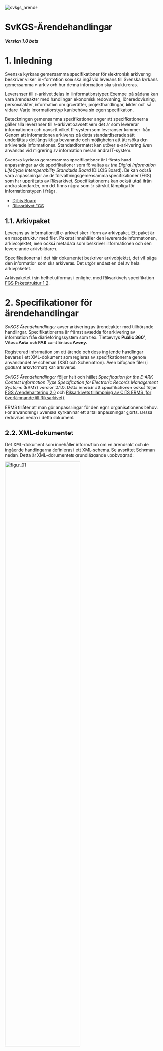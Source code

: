 ![svkgs_arende](https://github.com/svkau/SvKGS-Arendehandlingar/assets/13225565/c16f2550-24cf-4a56-ae7f-5f257bc839dc)

# SvKGS-Ärendehandlingar

***Version 1.0 beta***

# 1. Inledning

Svenska kyrkans gemensamma specifikationer för elektronisk arkivering beskriver vilken in¬formation som ska
ingå vid leverans till Svenska kyrkans gemensamma e-arkiv och hur denna information ska struktureras.

Leveranser till e-arkivet delas in i informationstyper. Exempel på sådana kan vara ärendeakter med handlingar,
ekonomisk redovisning, löneredovisning, personalakter, information om gravrätter, projekthandlingar, bilder
och så vidare. Varje informationstyp kan behöva sin egen specifikation.

Beteckningen gemensamma specifikationer anger att specifikationerna gäller alla leveranser till e-arkivet oavsett
vem det är som levererar informationen och oavsett vilket IT-system som leveranser kommer ifrån.
Genom att informationen arkiveras på detta standardiserade sätt underlättas det långsiktiga bevarande
och möjligheten att återsöka den arkiverade informationen. Standardformatet kan utöver e-arkivering
även användas vid migrering av information mellan andra IT-system.

Svenska kyrkans gemensamma specifikationer är i första hand anpassningar av de specifikationer som
förvaltas av *the Digital Information LifeCycle Interoperability Standards Board* (DILCIS Board).
De kan också vara anpassningar av de förvaltningsgemensamma specifikationer (FGS) som har upprättats av Riksarkivet.
Specifikationerna kan också utgå ifrån andra standarder, om det finns några som är särskilt lämpliga
för informationstypen i fråga.

- [Dilcis Board](https://dilcis.eu)
- [Riksarkivet FGS](https://riksarkivet.se/fgs-earkiv)

## 1.1. Arkivpaket

Leverans av information till e-arkivet sker i form av arkivpaket. Ett paket är en mappstruktur med filer.
Paketet innehåller den levererade informationen, arkivobjektet, men också metadata som beskriver
informationen och den levererande arkivbildaren.

Specifikationerna i det här dokumentet beskriver arkivobjektet, det vill säga den information som
ska arkiveras. Det utgör endast en del av hela arkivpaketet.

Arkivpaketet i sin helhet utformas i enlighet med Riksarkivets specifikation
[FGS Paketstruktur 1.2](https://riksarkivet.se/Media/pdf-filer/doi-t/FGS_Paketstruktur_RAFGS1V1_2.pdf).

# 2. Specifikationer för ärendehandlingar

*SvKGS Ärendehandlingar* avser arkivering av ärendeakter med tillhörande handlingar.
Specifikationerna är främst avsedda för arkivering av information från diarieföringssystem som
t.ex. Tietoevrys **Public 360°**, Vitecs **Acta** och **FAS** samt Eniacs **Aveny**.

Registrerad information om ett ärende och dess ingående handlingar bevaras i ett XML-dokument som
regleras av specifikationerna genom användandet av scheman (XSD och Schematron).
Även bifogade filer (i godkänt arkivformat) kan arkiveras.

*SvKGS Ärendehandlingar* följer helt och hållet *Specification for the E-ARK Content Information Type
Specification for Electronic Records Management Systems* (ERMS) version 2.1.0.
Detta innebär att specifikationen också följer [FGS Ärendehantering 2.0](https://www.riksarkivet.se/faststallda-kommande-fgser)
och [Riksarkivets tillämpning av CITS ERMS (för överlämnande till Riksarkivet)](https://www.riksarkivet.se/Media/pdf-filer/doi-t/Riksarkivets_tillampning_CITS_ERMS_overlamnande_V1.0.pdf). 

ERMS tillåter att man gör anpassningar för den egna organisationens behov.
För användning i Svenska kyrkan har ett antal anpassningar gjorts.
Dessa redovisas nedan i detta dokument.

## 2.2. XML-dokumentet

Det XML-dokument som innehåller information om en ärendeakt och de ingående handlingarna definieras i ett XML-schema.
Se avsnittet Scheman nedan. Detta är XML-dokumentets grundläggande uppbyggnad:

<img src="https://github.com/svkau/SvKGS-Arendehandlingar/assets/13225565/0f2e491d-dc32-4565-9e4d-c27bf7c0bd76" alt="figur_01" width="70%"/>

*Figur 1. Grundläggande struktur i ett XML-dokument.*

Elementet `erms` är dokumentets rot-element. Elementet `control` innehåller underelement med information om
själva XML-dokumentet (se Tabell 1).

Elementet `aggregations` rymmer underelement av typen aggregation, vilket i det här fallet betyder ärendeakt
(se Tabell 2 och Tabell 3). Notera att det i *SvKGS Ärendehandlingar* endast får finnas en aggregation i varje XML-dokument.

Elementet `aggregation` kan innehålla flera element av typen record, alltså ärendehandlingar (se Tabell 4 och Tabell 5).
Varje `record` kan innehålla elementet `appendix` som är en bifogad fil till den registrerade handlingen (se Tabell 6).

Observera att det tillagda elementet `svkAppendix` används i *SvKGS Ärendehandlingar* i stället för ERMS-elementet `appendix`.

I tabellerna nedan finns de element som bör eller måste finnas i ett XML-dokument enligt *SvKGS Ärendehandlingar*.
Tabellerna följer strukturen i XML-dokumentet:

<img src="https://github.com/svkau/SvKGS-Arendehandlingar/assets/13225565/d8e9664f-a7a5-40a5-994d-28731a558577" alt="figur_02" width="70%"/>

*Figur 2. Översikt av tabeller med dataelement.*

## 2.3. Värdelistor

I många fall är det värde som får anges i ett dataelement begränsat till värden som finns i en specificerad värdelista.
De värdelistor som ingår i *SvKGS Ärendehandlingar* finns i ett eget dokument, [ERMS-SVK-ARENDE-vardelistor.md](ERMS-SVK-ARENDE-vardelistor.md).
Värdelistorna kan innehålla värden från ERMS eller vara tillagda värden och är därför också en del av
Svenska kyrkans anpassning av ERMS. Utgångspunkten har varit att så långt som möjligt använda värden från ERMS.

## 2.4. Scheman

XML-scheman och Schematron används i ERMS för att på ett mer tekniskt sätt definiera hur dataelementen
ska utformas. Scheman kan också användas för att validera ett XML-dokument så att man kan avgöra om det
följer specifikationen.

I ERMS ingår schemana [ERMS.xsd](https://citserms.dilcis.eu/schema/ERMS.xsd) och [ERMS.sch](https://citserms.dilcis.eu/schema/erms.sch).

I *SvKGS Ärendehandlingar* används schemana

**ERMS.xsd**<br/>
Schemat används för att validera de delat av XML-dokumentet som följer ERMS-standard.

**ERMS-SVK-element.xsd**<br/>
I detta schema definieras alla element som är Svenska kyrkans tillägg till ERMS. Schemat är alltså inte
specifikt för *SvKGS Ärendehandlingar* utan används i andra anpassningar av ERMS.
Schemat är publikt tillgängligt på [Github](https://github.com/svkau/ERMS-SVK-element).

**ERMS-SVK-ARENDE.xsd**<br/>
Schemat reglerar själva strukturen på den del av XML-dokumentet som utgörs av Svenska kyrkans tillägg
och vilka tillagda element som får användas i enlighet med SvKGS Ärendehandlingar.
Denna del av XML-dokumentet ingår i ERMS-elementet `additionalXMLData`.

**ERMS-SVK-ARENDEN.sch**<br/>
Schemat innehåller dels de regler som ingår i ERMS-standarden (ERMS.sch), dels Svenska kyrkans regler som
de beskrivs i *SvKGS Ärendehandlingar*. De två sistnämnda schemana är specifika för
*SvKGS Ärendehandlingar* och är publikt tillgängliga på [Github](https://github.com/svkau/SvKGS-Arendehandlingar).

En särskild anmärkning om elementet `appendix` i behöver göras. Eftersom det har funnits behov av att
utöka detta element med flera underelement, och då det inte finns något element `additionalXMLData` här,
används inte `appendix` utan i stället ett eget element `svkAppendix` som definieras i ERMS-SVK-element.xsd.

Användandet av elementet appendix förbjuds genom en regel i ERMS-SVK.sch.

För att validera ett XML-dokument och avgöra om det följer specifikationerna i *SvKGS Ärendehandlingar*, måste man
alltså använda både **ERMS.xsd** och **ERMS-SVK-ARENDE.xsd** (som i sin tur importerar och använder **ERMS-SVK-element.xsd**).
Därtill måste dokumentet valideras mot **ERMS-SVK-ARENDE.sch**.

## 2.5. Datatyper

Värden som anges i dataelementen måste vara av de datatyper som definieras i XML-schemana.
Datatyper som kan förekomma är:

- [string](https://www.w3.org/TR/xmlschema-2/#string)
- [token](https://www.w3.org/TR/xmlschema-2/#token)
- [integer](https://www.w3.org/TR/xmlschema-2/#integer)
- [decimal](https://www.w3.org/TR/xmlschema-2/#decimal)
- [dateTime](https://www.w3.org/TR/xmlschema-2/#dateTime)
- [boolean](https://www.w3.org/TR/xmlschema-2/#boolean)

För att ange datum används alltid datatypen dateTime, vilket betyder att både datum och klocklag ned till
sekundnivå ska anges i [UTC-format](https://sv.wikipedia.org/wiki/Koordinerad_universell_tid)
enligt [ISO 8601](https://sv.wikipedia.org/wiki/ISO_8601) (med bindestreck och kolon). Om klockslag saknas används
noll-tecken. Tidszon anges i regel inte och förutsätts då vara Europe/Stockholm.

Exempel på datum och tid: `2018-03-04T15:15:22`. Enbart datum: `2020-09-17T00:00:00`.

Vid angivande av tal (integer och decimal) används inte tusentalsavgränsare.

Vid angivande av decimal används punkt som decimalavgränsare.

## 2.6. Råd om användandet av *SvKGS Ärendehandlingar*

I tabellerna med dataelement nedan har varje element en identifieringskod (t.ex. ERMS-SVK:1).
Även elementets motsvarande kod i ERMS anges, om det inte är ett tillagt element.

Om ett element är obligatoriskt, anges detta särskilt. I annat fall är det frivilligt att använda elementet.

Element kan få förekomma en enda gång eller upprepade gånger i ett XML-dokument.
Om ett element får upprepas, anges detta särskilt. I annat fall får elementet endast förekomma en gång.

I tabellerna anges också motsvarande XML-elements namn och vilken datatyp som ska användas.

Informationen i det levererande IT-systemet måste mappas mot specifikationens dataelement och sedan transformeras
till ett XML-format som kan valideras av de scheman som ingår i specifikationen.
Alla XML-filer måste ha teckenkodning UTF-8.

En XML-fil får enbart innehålla ett enda ärende, men leveransen kan bestå av flera filer.
Filerna samlas i en mapp, och om leveransen innehåller dokumentfiler samlas dessa i en undermapp.
Varje sådant leveranspaket får bara innehålla ärenden från en och samma arkivbildare och ett och samma diarium.

<img src="https://github.com/svkau/SvKGS-Arendehandlingar/assets/13225565/98ae301d-a05f-4f40-aef9-2f77683210d6" alt="figur_03" width="70%"/>

*Figur 3. Mappstruktur för ärendeleverans. Namn på mappar och filer är enbart exempel.*

Innan en leverans till e-arkivet görs, måste den levererande parten och e-arkivets förvaltningsorganisation
tillsammans upprätta en leveransöverenskommelse där villkor och förutsättningar för leveransen specificeras.
Se mer om leveransförfarandet i Arkivhandboken, kapitel 8.

# 3. Dataelement med exempel

## 3.1. Övergripande information om XML-dokumentet

Kontroll är ett obligatoriskt element som beskriver själva XML-filen och vad den innehåller.
Den underlättare förståelsen av informationen, om XML-filen skulle separeras från arkivpaketet.

### Elementlista 1. Kontroll

---

#### ERMS-SVK:1 - *Identifikator*

(ERMS1)

> Identifierar ERMS-dokumentet

> Obligatoriskt. Elementet får upprepas.

> Tre identifikatorer måste användas: arkivbildarens namn och id samt ärendets nummer. Se exempel nedan.

> **XML-element:**	`identification`<br/>
> **Datatyp:**	string

---

#### ERMS-SVK:2 - *Typ av identifikator*

(ERMS2)

> Beskrivning av identifikatorn.

> Obligatoriskt. Värdet väljs från [Värdelista 1](ERMS-SVK-ARENDE-vardelistor.md#erms-svk-arende-v%C3%A4rdelista-1---typ-av-identifikator).

> **XML-element:**	`identification/@identificationType`<br/>
> **Datatyp:**	string

---

#### Exempel 1 – Identifikator

```xml
<control>
    <identification identificationType="arkivbildare">Sunne pastorat</identification>
    <identification identificationType="organisationsnummer">1234567890</identification>
    <identification identificationType="aid">5610</identification>
    <identification identificationType="ärendenummer">P 2019-0254</identification>
</control>
```

---

#### ERMS-SVK:3 - *Informationsklassning*

(ERMS3)

> Informationsklass som baseras på säkerhetsklassificering.

> **XML-element:**	`informationClass`<br/>
> **Datatyp:**	string

---

#### ERMS-SVK:4 - *Klassificeringsstruktur*

(ERMS4-6)

> Den klassificeringsstruktur som har använts vid klassificering av det aktuella ärendet.

> Obligatoriskt. Värdet välj från [Värdelista 2](ERMS-SVK-ARENDE-vardelistor.md#erms-svk-arende-v%C3%A4rdelista-2---klassificeringsstruktur).

> **XML-element:**	`classificationSchema/textualDescriptionOfClassificationSchema/p` <br/>
> **Datatyp:**	string

---

#### Exempel 2 – Klassificeringsstruktur

```xml
<control>
	<classificationSchema>
		<textualDescriptionOfClassificationSchema>
			<p>KlaSL2016_1.0</p>
		</textualDescriptionOfClassificationSchema>
	</classificationSchema>
</control>
```
---

#### ERMS-SVK:5 - *Säkerhetsklassning*

(ERMS8)

> Säkerhetsklass.

> **XML-element:**	`securityClass` <br/>
> **Datatyp:**	string

---

#### ERMS-SVK:6 - *Underhåll*

(ERMS10)

> Samlingselement för underhållsinformation som används för att beskriva XML-dokumentets tillkomst och eventuella ändringar.

> Obligatoriskt.

> **XML-element:**	`maintenanceInformation`

---

#### ERMS-SVK:7 - *Status*

(ERMS11)

> XML-dokumentets status.

> Obligatoriskt. Värdet välj från [Värdelista 3](ERMS-SVK-ARENDE-vardelistor.md#erms-svk-arende-v%C3%A4rdelista-3---xml-dokumentets-status).
>
> För ett nyskapat dokument är värdet alltid `new`.

> **XML-element:**	`maintenanceStatus/@value` <br/>
> **Datatyp:**	string

---

#### ERMS-SVK:8 - *Skapare*

(ERMS12)

> Samlingselement med beskrivning av den instans som har skapat XML-dokumentet.

> Obligatoriskt.

> **XML-element:**	`maintenanceAgency`

---

#### ERMS-SVK:9 - *Skapare ID*

(ERMS13)

> Identifierande kod för den instans som har skapat XML-dokumentet.

> Obligatoriskt.

> **XML-element:**	`agencyCode`<br/>
> **Datatyp:**	string

---

#### ERMS-SVK:10 - *Typ av ID*

(ERMS14)

> Beskriver vilken typ av kod som har använts för att identifiera skaparen av XML-dokumentet.

> Obligatoriskt. Värdet väljs från [Värdelista 4](ERMS-SVK-ARENDE-vardelistor.md#erms-svk-arende-v%C3%A4rdelista-4---typ-av-id).

> **XML-element:**	`agencyCode/@type`<br/>
> **Datatyp:**	string

---

#### ERMS-SVK:11 - *Alternativt ID*

(ERMS15)

> Ytterligare en identifierande kod som kan användas vid behov.

> **XML-element:**	`otherAgencyCode<br/>
> **Datatyp:**	string

---

#### ERMS-SVK:12 - *Typ av alternativt ID*

(ERMS16)

> Samma som ovan (ERMS-SVK:10)

> Obligatoriskt om Alternativt ID används.

> **XML-element:**	`otherAgencyCode/@type`<br/>
> **Datatyp:**	string

---

#### ERMS-SVK:13 - *Skapare Namn*

(ERMS17)

> Namn på den instans som har skapat XML-dokumentet.

> Obligatoriskt.

> **XML-element:**	`agencyName`<br/>
> **Datatyp:**	string

---

#### ERMS-SVK:14 - *Underhållshistoria*

(ERMS19)

>Samlingselement för dokumentets underhållshistoria.

> Obligatoriskt.

> **XML-element:**	`maintenanceHistory`

---

#### ERMS-SVK:15 - *Underhållshändelse*

(ERMS20)

> En händelse i dokumentets underhållshistoria.

> Obligatoriskt. Elementet kan upprepas.
> 
> När XML-dokumentet skapas, får det en *Underhållshändelse* av typen "created".

> **XML-element:**	`maintenanceEvent`

---

#### ERMS-SVK:16 - *Typ av händelse*

(ERMS21)

> Typ av underhållshändelse.

> Obligatoriskt. Värdet väljs från [Värdelista 5](ERMS-SVK-ARENDE-vardelistor.md#erms-svk-arende-v%C3%A4rdelista-5---typ-av-underh%C3%A5llsh%C3%A4ndelse).

> **XML-element:**	`eventType/@value`<br/>
> **Datatyp:**	token

---

#### ERMS-SVK:17 - *Datum för händelse*

(ERMS22)

> Datum då underhållshändelsen inträffade.

> Obligatoriskt.

> **XML-element:**	`eventDateTime`<br/>
> **Datatyp:**	dateTime

---

#### ERMS-SVK:18 - *Utförare*

(ERMS23)

> Den agent som har utfört handlingen.

> Obligatoriskt.

> **XML-element:**	`agent`

---

#### ERMS-SVK:19 - *Typ av utförare*

(ERMS93)

> Anger vilken egenskap utföraren har i förhållande till den utförda handlingen.

> Obligatoriskt. Värdet väljs från [Värdelista 6](ERMS-SVK-ARENDE-vardelistor.md#erms-svk-arende-v%C3%A4rdelista-6---typ-av-akt%C3%B6r-agenttype).

> **XML-element:**	`agent/@agentType`<br/>
> **Datatyp:**	string

---

#### ERMS-SVK:20 - *Namn*

(ERMS95)

> Namn på den person eller organisation som har utfört handlingen.

> Obligatoriskt.

> **XML-element:**	`agent/name`<br/>
> **Datatyp:**	string

---

#### ERMS-SVK:21 - *Organisation*

(ERMS99)

> Organisationstillhörighet.

> Obligatoriskt om det är en person som är agent.

> **XML-element:**	`agent/organisation`<br/>
> **Datatyp:**	string

---

#### Exempel 3 – Underhåll

```xml
<control>
	<maintenanceInformation>
		<maintenanceStatus value="new"/>
		<maintenanceAgency>
			<agencyCode type="organisationsnummer">1234567876</agencyCode>
				<agencyName>Kyrkostyrelsen</agencyName>
		</maintenanceAgency>
		<maintenanceHistory>
			<maintenanceEvent>
				<eventType value="created"/>
				<eventDateTime>2001-12-17T09:30:47</eventDateTime>
				<agent agentType="deliverer">
					<name>Public 360</name>
					<organisation>Tietoevry</organisation>
				</agent>
			</maintenanceEvent>
		</maintenanceHistory>
	</maintenanceInformation>
</control>
```

---

## 3.2. Element som används för information om både ärendeakter och handlingar

Flera element såväl i ERMS som i *SvKGS Ärendehandlingar* kan användas för att ange information om både
ärendeakter och handlingar. De kan alltså användas på flera ställen i XML-dokumentet.

### 3.2.1. Aktörer

Elementen `agents` och `agent` används som en standard för att beskriva en person eller en organisation
som fungerar som aktör i något avseende. Olika typer av aktörer anges genom attributet `agentType` vars
värde hämtas från [ERMS-SVK-ARENDE-värdelista 6](ERMS-SVK-ARENDE-vardelistor.md#erms-svk-arende-v%C3%A4rdelista-6---typ-av-akt%C3%B6r-agenttype).

Om man vill använda ett värde i ERMS-SVK-ARENDE-värdelista 6 som inte ingår i ERMS utan är en
anpassning i *SvKGS Ärendehandlingar*, måste attributet `agentType` ha värdet "other". I detta
fall används attributet `otherAgentType` för att ange typ av aktör.

Elementet `agents` är ett samlingselement för ett eller flera element av typen `agent` som i sin tur
har underelementen `name` (string), `organisation` (string), `idNumber` (string) och `role` (string).
Av dessa är `name` det enda som är obligatoriskt.

Elementet `idNumber` kan användas för att ange t.ex. personnummer men också användarnamn och andra
identifikatorer som inte är nummer. Olika typer av `idNumber` anges genom attributet `idNumberType`,
vars värde hämtas från [ERMS-SVK-ARENDE-värdelista 8](ERMS-SVK-ARENDE-vardelistor.md#erms-svk-arende-v%C3%A4rdelista-8---typ-av-idnumber).

#### Exempel 4 – Aktörer

```xml
<agents>
    <agent agentType="responsible_person">
        <name>Fredrik Johansson</name>
        <organisation>Kyrkstadens församling</organisation>
        <idNumber idNumberType="username">fredjo</idNumber>
    </agent>
    <agent agentType="counterpart">
        <name>Exempelföretaget AB</name>
        <idNumber idNumberType="organisationsnummer">1234567890</idNumber>
    </agent>
    <agent agentType="other" otherAgentType="closing_person">
        <name>Anna Pettersson</name>
        <organisation>Kyrkstadens församling</organisation>
        <idNumber idNumberType="username">annpet</idNumber>
    </agent>
</agents>
```

### 3.2.2. Datum

Elementen `dates` och `date` används som standard för att ange datum i XML-dokumentet. Olika typer av
datum anges genom attributet `dateType`, vars värde hämtas från [ERMS-SVK-ARENDE-värdelista 22](ERMS-SVK-ARENDE-vardelistor.md#erms-svk-arende-värdelista-22---datum).

Om man vill använda ett värde i [ERMS-SVK-ARENDE-värdelista 22](ERMS-SVK-ARENDE-vardelistor.md#erms-svk-arende-värdelista-22---datum) som inte ingår i ERMS utan är en
anpassning i *SvKGS Ärendehandlingar*, måste attributet `dateType` ha värdet "other". I detta
fall används attributet `otherDateType` för att ange typ av datum.

Elementet `date` kräver datatypen dateTime. Se avsnittet **[2.5. Datatyper](#25-datatyper)**.

#### Exempel 5 – Datum

```xml
<dates>
    <date dateType="created">2020-05-20T00:00:00</date>
    <date dateType="opened">2020-05-22T00:00:00</date>
    <date dateType="closed">2020-05-30T00:00:00</date>
</dates>
```
---

### Elementlista 2. ERMS standardelement

---

#### ERMS-SVK:22 - *Sekretessmarkering*


(ERMS253, ERMS57)

>Samlingselement för uppgift om sekretess.

> Elementet kan upprepas.
>
> Om elementet *Sekretess* används måste attributet `restrictionType` ha värdet ”confidential”.

> **XML-element:**	`restriction`<br/>

---

#### ERMS-SVK:23 - *Förklarande text*

(ERMS253, ERMS57)

>Fritext som beskriver sekretessen.

> **XML-element:**	`explanatoryText`<br/>
> **Datatyp:**	string

---

#### ERMS-SVK:24 - *Lagrum*

(ERMS59)

>Hänvisning till paragraf i kyrkoordningens 54 kapitel, till Offentlighets- och sekretesslagen
> eller till annat lagrum som stöder den angivna sekretessen.

> **XML-element:**	`regulation`<br/>
> **Datatyp:**	string

---

#### ERMS-SVK:25 - *Sekretessdatum*

(ERMS62)

>Datum från och med vilket sekretessen anses gälla.

>Om elementet *Sekretessdatum* används, måste attributet `dateType` ha värdet ”created”.

> **XML-element:**	`dates/date/@dateType="created"`<br/>
> **Datatyp:**	dateTime

---

#### Exempel 6 – Sekretessmarkering

```xml
<restriction restrictionType="confidential">
    <explanatoryText>Sekretess enligt KO</explanatoryText>
    <regulation>KO 54:2</regulation>
    <dates>
        <date dateType="created">2020-01-02T00:00:00</date>
    </dates>
</restriction>
```

---

#### ERMS-SVK:26 - *Kommentar*

(ERMS212, ERMS50)

> Kommentar till ärendet eller handlingen.
 
> Kommentaren utgörs av en enda sammanhängande text och är inte möjlig att upprepa. Se exemplet nedan.
> 
> I *SvKGS Ärendehandlingar* har elementet `notes` alltså ett mycket snävare användningsområde
> än vad som är fallet i ERMS.
> 
> För upprepade kommentarer eller anteckningar används i stället elementet `svkNotes`, se [SVK-ERMS:34](#erms-svk34---anteckningar).
>
> Om elementet *Kommentar* används, måste `noteType` ha värdet ”comment”.

> **XML-element:**	`notes/note/@noteType="comment"`<br/>
> **Datatyp:**	string

---

#### ERMS-SVK:27 - *Datum för kommentar*

(ERMS51)

> Datum då kommentaren skapades.

> **XML-element:**	`notes/note/@noteDate`<br/>
> **Datatyp:**	dateTime

---

#### Exempel 7 – Kommentar

```xml
<aggregation>
	<notes>
		<note noteType="comment" noteDate="2019-02-21T00:00:00">Detta är en kommentar</note>
	</notes>
</aggregation>
```
---

### Elementlista 3. Tillagda element

---

#### ERMS-SVK:28 - *Relaterade objekt*

> Samlingselement med referenser till objekt som ärendet relaterar till.

> Objekten kan vara projekt eller fastigheter.

> **XML-element:** `svk:relatedObjects`<br/>

---

#### ERMS-SVK:29 - *Relaterat objekt*

> Referens till objekt som ärendet relaterar till.

> Elementet kan upprepas.

> **XML-element:** `svk:relatedObject`<br/>

---

#### ERMS-SVK:30 - *Typ av objekt*

> Anger vilken typ av objekt det är fråga om.

> Obligatoriskt om elementet *Relaterat objekt* används. Värdet väljs från [Värdelista 18](ERMS-SVK-ARENDE-vardelistor.md#erms-svk-arende-v%C3%A4rdelista-18---typ-av-objekt).

> **XML-element:** `svk:relatedObject/@typeOfObject`<br/>
> **Datatyp:** token

---

#### ERMS-SVK:31 - *Objektnamn*

> Det relaterade objektets namn.

> Obligatoriskt om elementet *Relaterat objekt* används.

> **XML-element:** `svk:objectName`<br/>
> **Datatyp:** token

---

#### ERMS-SVK:32 - *ObjektID*

> Projektnummer, fastighetsbeteckning eller annan identifikator för objektet.

> Obligatoriskt om elementet *Relaterat objekt* används.

> **XML-element:** `svk:objectId`<br/>
> **Datatyp:** token

---

#### ERMS-SVK:33 - *Internt ID*

> Objektets id-nummer i det levererande systemet.

> **XML-element:** `svk:deliveringSystemId`<br/>
> **Datatyp:** token

---

#### Exempel 8 – Relaterat objekt

```xml
<svk:relatedObject>
    <svk:relatedObject typeOfObject="project">
        <svk:objectName>Omläggning av kyrktaket 2009</svk:objectName>
        <svk:objectId>P 2009:1</svk:objectId>
        <svk:deliveringSystemId>34958</svk:deliveringSystemId>
    </svk:relatedObject>
</svk:relatedObjects>
```

---

#### ERMS-SVK:34 - *Anteckningar*

> Samlingselement för anteckningar kopplade till ett ärende.

> **XML-element:** `svk:svkNotes`<br/>

---

#### ERMS-SVK:35 - *Anteckning*

> Enskild anteckning kopplad till ärendet.

> Elementet kan upprepas.

> **XML-element:** `svk:svkNote`<br/>

---

#### ERMS-SVK:36 - *Typ av anteckning*

> Kategorisering av anteckningen.

> Obligatoriskt om elementet *Anteckning* används. Värdet väljs från [Värdelista 10](ERMS-SVK-ARENDE-vardelistor.md#erms-svk-arende-v%C3%A4rdelista-10---typ-av-anteckning).

> **XML-element:** `svk:svkNote/@typeOfNote`<br/>
> **Datatyp:** token

---

#### ERMS-SVK:37 - *Text*

> Anteckningens lydelse.

> Obligatoriskt om elementet *Anteckning* används.

> **XML-element:** `svk:noteText`<br/>
> **Datatyp:** string

---

#### ERMS-SVK:38 - *Skapare av anteckning*

> Person som har gjort anteckningen.

> Obligatoriskt om elementet *Anteckning* används.
> 
> Se avsnitt [3.2.1. Aktörer](ERMS-SVK-ARENDE.md#321-aktörer).
> 
> Attributet `agentType` måste ha värdet *creator*.

> **XML-element:** `svk:agents/agent/@agentType="creator"`

---

#### ERMS-SVK:39 - *Datum för anteckning*

> Datum och tid när anteckningen gjordes.

> Obligatoriskt om elementet *Anteckning* används.
> 
> Se avsnitt [3.2.2. Datum](ERMS-SVK-ARENDE.md#322-datum).
> 
> Attributet `dateType` måste ha värdet *created*

> **XML-element:** `dates/date/dateType="created"`<br/>
> **Datatyp:** dateTime

---

#### Exempel 9 – Anteckningar

```xml
<svk:ermsSvkAggregation>
	<svk:svkNotes>
		<svk:svkNote typeOfNote="generell anteckning">
			<svk:noteText>Detta är en anteckning</svk:noteText>
			<svk:agents>
                <agent agentType="creator">
                    <name>Jörgen Persson</name>
                </agent>
            </svk:agents>
			<dates>
                <date dateType="created">2019-02-23T00:00:00</date>
            </dates>
		</svk:svkNote>
	</svk:svkNotes>
</svk:ermsSvkAggregation>
```
---

#### ERMS-SVK:40 - *Ändringslogg*

> Samlingselement för loggningsuppgifter.

> **XML-element:** `svk:auditLogEvents`<br/>

---

#### ERMS-SVK:41 - *Händelse*

> Enskild händelse i ändringsloggen.

> Obligatoriskt om elementet *Ändringslogg* används.

> **XML-element:** `svk:auditLogEvent`<br/>

---

#### ERMS-SVK:42 - *Tid*

> Datum och tid då ändringen gjordes.

> Obligatoriskt om elementet *Händelse* används.

> **XML-element:** `svk:eventTime`<br/>
> **Datatyp:** dateTime

---

#### ERMS-SVK:43 - *Användare*

> Namn på personen som gjorde ändringen.

> Obligatoriskt om elementet *Händelse* används.

> **XML-element:** `svk:user`<br/>
> **Datatyp:** token

---

#### ERMS-SVK:44 - *Tillämpningsområde*

> Beskrivning av det som ändringen avser.

> Obligatoriskt om elementet *Händelse* används. Värdet väljs från [Värdelista 11](ERMS-SVK-ARENDE-vardelistor.md#erms-svk-arende-v%C3%A4rdelista-11---till%C3%A4mpningsomr%C3%A5de).

> **XML-element:** `svk:scope`<br/>
> **Datatyp:** token

---

#### ERMS-SVK:45 - *Åtgärd*

> Beskrivning av ändringen.

> Obligatoriskt om elementet *Händelse* används. Värdet väljs från [Värdelista 12](ERMS-SVK-ARENDE-vardelistor.md#erms-svk-arende-v%C3%A4rdelista-12---%C3%A5tg%C3%A4rd).

> **XML-element:** `svk:action`<br/>
> **Datatyp:** token

---

#### ERMS-SVK:46 - *Värde före ändring*

> Om ett värde har ändrats, anges här lydelsen före ändringen.

> **XML-element:** `svk:valueBeforeChange`<br/>
> **Datatyp:** token

---

#### ERMS-SVK:47 - *Värde efter ändring*

> Om ett värde har ändrats, anges här lydelsen efter ändringen.

> **XML-element:** `svk:valueAfterChange`<br/>
> **Datatyp:** token

---

#### Exempel 10 – Ändringslogg

```xml
<svk:auditLogEvents>
    <svk:auditLogEvent>
        <svk:time>2009-09-22T11:47:00</svk:time>
        <svk:user> Jörgen Persson</svk:user>
        <svk:scope>ärende</svk:scope>
        <svk:action>create</svk:action>
    </svk:auditLogEvent>
    <svk:auditLogEvent>
        <svk:time>2009-09-22T11:52:00</svk:time>
        <svk:user>Jörgen Persson</svk:user>
        <svk:scope>ärendemening</svk:scope>
        <svk:action>update</svk:action>
        <svk:valueBeforeChange>Upphandling av frysboxar</svk:valueBeforeChange>
        <svk:valueAfterChange>Upphandling av kylskåp</svk:valueAfterChange>
    </svk:auditLogEvent>
    <svk:auditLogEvent>
        <svk:time>2009-09-22T12:10:00</svk:time>
        <svk:user> Jörgen Persson </svk:user>
        <svk:scope>ärendestatus</svk:scope>
        <svk:action>update</svk:action>
        <svk:valueBeforeChange>Öppet</svk:valueBeforeChange>
        <svk:valueAfterChange>Makulerat</svk:valueAfterChange>
    </svk:auditLogEvent>
</svk:auditLogEvents>
```

---

## 3.2. Information om ärendeakter

---

### Elementlista 4. Ärendeakter

---

#### ERMS-SVK:48 - *Ärendeakt*

(ERMS198)

> Samlingsobjekt för ärendeakten med ingående dokument och filer.

> Obligatoriskt.
> 
> Varje ärendeakt ska dokumenteras i en XML-fil, och ingen XML-fil får innehålla mer än en ärendeakt.

> **XML-element:**	`aggregation`

---

#### ERMS-SVK:49 - *Identifikator*

(ERMS199)

> Identifikator för ärendeakten i form av UUID. Identifikatorn anges automatiskt redan i det levererande systemet eller vid överföring till e-arkivet.

> Obligatoriskt.

> **XML-element:**	`aggregation/@systemIdentifier`<br/>
> **Datatyp:**	string

---

#### ERMS-SVK:50 - *Typ av aggregation*

(ERMS200)

> Typ av aggregation, vilket i den här specifikationen alltid är ”caseFile”, det vill säga ”ärendeakt”.

> Obligatoriskt.

> **XML-element:**	`aggregation/@aggregationType=”caseFile”`<br/>
> **Datatyp:**	string

---

#### Exempel 11 – Ärendeakt

```xml
<aggregation systemIdentifier="3b9fbc5f-3eaf-4521-9726-0f142feb04c3" aggregationType="caseFile">
```

---

#### ERMS-SVK:51 - *Ärendenummer*

(ERMS218)

> Ärendets officiella nummer, ”diarienumret”.

> Obligatoriskt.
> 
> Ärendenumret ska ha formatet [diariekod] [årtal]-[löpnummer].
> Diariekoden ska bestå av versaler. Löpnumret ska bestå av fyra siffror
> och fylls vid behov ut med nollor, t.ex. S 2019-0043.

> **XML-element:**	`objectId`<br/>
> **Datatyp:**	string

---

#### ERMS-SVK:52 - *Arkivansvarigs ID*

(ERMS219)

> Ett unikt ID för den arkivansvariga enheten.

> Obligatoriskt. Värdet på attributet `extraIdType` hämtas från [Värdelista 4](ERMS-SVK-ARENDE-vardelistor.md#erms-svk-arende-v%C3%A4rdelista-4---typ-av-id).

> **XML-element:**	`extraId`<br/>
> **Datatyp:**	string

---

#### ERMS-SVK:53 - *Intern identifikator*

(ERMS219)

> Befintligt id i det levererande systemet.

> Om elementet *Intern identifikator* används, måste attributet `extraIdType` ha värdet ”deliveringSystemId”.

> **XML-element:**	extraId/@deliveringSystemId`<br/>
> **Datatyp:**	string

---

#### Exempel 12 – Ärendenummer och Intern identifikator

```xml
<aggregation>
	<objectId>F 2019-0032</objectId>
	<extraId extraIdType="organisationsnummer">0987654321</extraId>
	<extraId extraIdType="deliveringSystemId">34565</extraId>
</aggregation>
```

---

#### ERMS-SVK:54 - *Informationsklassning*

(ERMS202)

> Ärendets informationsklass.

> **XML-element:**	`informationClass`<br/>
> **Datatyp:**	string

---

#### ERMS-SVK:55 - *Säkerhetsklassning*

(ERMS203)

> Ärendets säkerhetsklass.

> **XML-element:**	`securityClass`<br/>
> **Datatyp:**	string

---

#### ERMS-SVK:56 - *Klassificering*

(ERMS208)

> Namnet på den process i den officiella klassificeringsstrukturen som har angivits som klassificering av ärendet och de ingående handlingarna.

> **XML-element:**	`classification`<br/>
> **Datatyp:**	string

---

#### ERMS-SVK:57 - *Klassificeringskod*

(ERMS75)

> Namnet på den process i den officiella klassificeringsstrukturen som har angivits som klassificering av ärendet och de ingående handlingarna.

> **XML-element:**	`classification/@classificationCode`<br/>
> **Datatyp:**	string

---

#### Exempel 13 – Klassificering

```xml
<aggregation>
	<classification classificationCode="2.7">Ge service</classification>
</aggregation>
```

---

#### ERMS-SVK:58 - *Nyckelord*

(ERMS223)

> Samlingselement för nyckelord.

> **XML-element:**	`keywords`<br/>

---

#### ERMS-SVK:59 - *Nyckelord*

(ERMS224)

****

> Enskilt nyckelord.

> Elementet kan upprepas.

> **XML-element:**	`keyword`<br/>
> **Datatyp:**	string

---

#### Exempel 14 – Nyckelord

```xml
<aggregation>
	<keywords>
		<keyword>församlingsordning</keyword>
		<keyword>kyrkorådet</keyword>
	</keywords>
</aggregation>
```

---

#### ERMS-SVK:60 - *Ärendemening*

(ERMS209)

> Ärendemening, ärendets titel.

> **XML-element:**	`title`<br/>
> **Datatyp:**	string

---

#### ERMS-SVK:61 - *Offentlig titel*

(ERMS210)

> Används endast för Offentlig titel i leveranser från Public 360°.

> Om elementet `otherTitel` används måste attributet `titleType` ha värdet ”publicTitle”.

> **XML-element:**	`otherTitle/@titleType="publicTitle"`<br/>
> **Datatyp:**	string

---

#### Exempel 15 – Ärendemening och Offentlig titel

```xml
<aggregation>
	<title>Ärendets titel</title>
	<otherTitle titleType="publicTitle">En offentlig titel</otherTitle>
</aggregation>
```

---

#### ERMS-SVK:62 - *Ärendestatus*

(ERMS239)

> Ärendets status.

> Obligatoriskt. Värdet väljs från [Värdelista 7](ERMS-SVK-ARENDE-vardelistor.md#erms-svk-arende-v%C3%A4rdelista-7---%C3%A4rende--och-handlingsstatus).
>
> Giltiga värden:”closed” (avslutat) eller ”obliterated” (makulerat).
 
```xml
<aggregation>
	<status value="closed"/>
</aggregation>
```

> **XML-element:**	`status/@value`<br/>
> **Datatyp:**	string

---

#### ERMS-SVK:63 - *Ärendereferens*

(ERMS52-53)

> Referens till och/eller från annat ärende.

> Elementet kan upprepas.
>
> Om möjligt anges det andra ärendets *Ärendenummer* enligt specifikationen i detta dokument,
> annars ärendenumret i annat format eller fritext.
> 
> Om elementet *Ärendereferens* används, måste attributet `relationType` ha värdet ”reference”.

> **XML-element:**	`relation/@relationType="reference"`<br/>
> **Datatyp:**	string

---

#### Exempel 16 – Ärendereferens

```xml
<aggregation>
	<relation relationType="reference">F 2019-0454</relation>
</aggregation>
```

---

#### ERMS-SVK:64 - *Utökad XML-data*

(ERMS252, ERMS43)

> Utökad XML-data är en del av Svenska kyrkans anpassning av ERMS.

> Obligatoriskt
> 
> Se [Elementlista 5](ERMS-SVK-ARENDE.md#elementlista-5-svenska-kyrkans-tilläggsinformation-om-ärendeakter).

> **XML-element:**	`additionalXMLData`<br/>

---

#### *Sekretessmarkering*

> Se [ERMS-SVK:22](ERMS-SVK-ARENDE.md#erms-svk22---sekretessmarkering)

---

#### ERMS-SVK:65 - *Aktörer*

(ERMS230-235)

> Samlingselement för alla agerande parter i ärendet.

> Se avsnitt [3.2.1. Aktörer](ERMS-SVK-ARENDE.md#321-aktörer).

> **XML-element:**	`agents`<br/>

---

#### ERMS-SVK:66 - *Skapare*

(ERMS230)

****

> Den som har skapat ärendet i systemet.

> Om elementet *Skapare* används, måste attributet `agentType` ha värdet ”creator”.

> Om `idNumber` används hämtas värdet för `idNumberType`från [Värdelista 8](ERMS-SVK-ARENDE-vardelistor.md#erms-svk-arende-v%C3%A4rdelista-8---typ-av-idnumber).

> **XML-element:**	`agent/@agentType="creator"`<br/>

---

#### ERMS-SVK:67 - *Handläggare*

> Ansvarig handläggare för ärendet.

> Om elementet *Handläggare* används, måste attributet `agentType` ha värdet ”responsible_person”.
 
> Om `idNumber` används hämtas värdet för `idNumberType`från [Värdelista 8](ERMS-SVK-ARENDE-vardelistor.md#erms-svk-arende-v%C3%A4rdelista-8---typ-av-idnumber).

> **XML-element:**	`agent/@agentType="creator"`

---

#### ERMS-SVK:68 - *Medhandläggare*

(ERMS232)

****

> Eventuella medhandläggare utöver den ansvariga.

> Elementet kan upprepas.
> 
> Om elementet *Medhandläggare* används, måste attributet `agentType` ha värdet ”editor”.
 
> Om `idNumber` används hämtas värdet för `idNumberType`från [Värdelista 8](ERMS-SVK-ARENDE-vardelistor.md#erms-svk-arende-v%C3%A4rdelista-8---typ-av-idnumber).

> **XML-element:**	`agent/@agentType="editor"`

---

#### ERMS-SVK:69 - *Ärendepart*

>Extern part i ärendet.

> Elementet kan upprepas.
> 
>Om elementet *Ärendepart* används, måste attributet `agentType` ha värdet ”counterpart”.
 
> Om `idNumber` används hämtas värdet för `idNumberType`från [Värdelista 8](ERMS-SVK-ARENDE-vardelistor.md#erms-svk-arende-v%C3%A4rdelista-8---typ-av-idnumber).

> **XML-element:**	`agent/@agentType="counterpart`

---

#### ERMS-SVK:70 - *Annan aktör*

> Annan typ av aktör eller kontakt kopplad till ärendet.

> Elementet kan upprepas.
> 
> Om elementet *Annan aktör* används, måste attributet `agentType` ha värdet ”agent”.
 
> Om `idNumber` används hämtas värdet för `idNumberType`från [Värdelista 8](ERMS-SVK-ARENDE-vardelistor.md#erms-svk-arende-v%C3%A4rdelista-8---typ-av-idnumber).

> **XML-element:**	`agent/agentType="agent"`

---

#### ERMS-SVK:71 - *Avslutare*

> Den som har avslutat eller makulerat ärendet.

> Om elementet *Avslutare* används, måste attributet `agentType` ha värdet ”other”
> och `otherAgentType` värdet ”closing_person”.

> Om `idNumber` används hämtas värdet för `idNumberType`från [Värdelista 8](ERMS-SVK-ARENDE-vardelistor.md#erms-svk-arende-v%C3%A4rdelista-8---typ-av-idnumber).

> **XML-element:**	`agent/@agentType="other" @otherAgentType="closing_person"`

---

#### ERMS-SVK:72 - *Beskrivning*

(ERMS211)

>En beskrivning av ärendet utöver *Ärendemening*.

> **XML-element:**	`description`<br/>
> **Datatyp:**	string

---

#### ERMS-SVK:73 - *Datum*

(ERMS204-206)

> Samlingselement för datum som gäller för ärendet.

> Se avsnitt [3.2.2. Datum](ERMS-SVK-ARENDE.md#322-datum).

> **XML-element:**	`dates`<br/>

---

#### ERMS-SVK:74 - *Skapat*

(ERMS232)

> Datum då ärendet skapades i systemet. Här avses ett av systemet automatiskt satt datum.

> Obligatoriskt.
> 
> Om uppgiften saknas i diariesystemet, används samma datum som för *Öppnat*.
> 
> Om elementet *Skapat* används, måste `dateType` ha värdet ”created”.

> **XML-element:**	`date/@dateType=”created”`<br/>
> **Datatyp:**	dateTime

---

#### ERMS-SVK:75 - *Öppnat*

> Datum då ärendet officiellt öppnades.

> Obligatoriskt.
> 
> Om elementet *Öppnat* används, måste `dateType` ha värdet ”opened”.

> **XML-element:**	`date/@dateType=”opened”`<br/>
> **Datatyp:**	dateTime

---

#### ERMS-SVK:76 - *Avslutat*

> Datum då ärendet avslutades eller makulerades.

> Obligatoriskt.
> 
> Om elementet *Avslutat* används, måste `dateType` ha värdet ”closed”.

> **XML-element:**	`date/@dateType=”closed”`<br/>
> **Datatyp:**	dateTime

---

#### ERMS-SVK:77 - *Beslut i ärendet*

(ERMS240)

>Samlingselement som används för uppgifter om beslut som har fattats i ärendet och
> som i diariesystemet har registrerats separat och inte som en vanlig handling.

>Elementet kan upprepas.
> 
> *SvKGS Ärendehandlingar* har alltså ett betydligt snävare användningsområde
> av elementet `action` än vad som är fallet i ERMS.

> **XML-element:**	`action`<br/>

---

#### ERMS-SVK:78 - *Beslutstext*

(ERMS84)

>Beslutets lydelse samt ev. referens till protokoll.

> Obligatoriskt om elementet *Beslut i ärendet* används.

> **XML-element:**	`actionText`<br/>
> **Datatyp:**	string

---

#### ERMS-SVK:79 - *Typ av händelse*

(ERMS87)

> Obligatoriskt om elementet *Beslut i ärendet* används.
> 
> Elementet måste ha värdet ”beslut”.

> **XML-element:**	`actionType`<br/>
> **Datatyp:**	string

---

#### ERMS-SVK:80 - *Beslutsdatum*

(ERMS89, ERMS47)

> Datum då beslutet fattades.
 
> Om elementet *Beslutsdatum* används, måste `dateType` ha värdet ”decision_date”.
>
> Se avsnittet [3.2.2 Datum](ERMS-SVK-ARENDE.md#322-datum).

> **XML-element:**	`dates/date/@dateType=”decision_date”`<br/>
> **Datatyp:**	dateTime

---

#### ERMS-SVK:81 - *Beslutsfattare*

(ERMS90-91, 93)

> Namn på person eller organ som har fattat beslutet.
 
> Se avsnittet [3.2.1 Aktörer](ERMS-SVK-ARENDE.md#321-aktörer).
> 
> Om elementet *Beslutsfattare* används, måste `agentType` ha värdet ”authorising_person”.

> **XML-element:**	`agents/agent/@agentType="authorising_person"`<br/>

---

#### Exempel 17 – Beslut i ärendet

```xml
<aggregation>
	<action>
		<actionText>Beslutets lydelse</actionText>
		<actionType>beslut</actionType>
		<dates>
			<actionDate dateType="decision_date">2020-05-20T00:00:00</actionDate>
		</dates>
		<agents>
			<agent agentType="authorising_person">
				<name>Kyrkorådet</name>
			</agent>
		</agents>
	</action>
</aggregation>
```
---

#### *Kommentar*

> Se [ERMS-SVK:26](ERMS-SVK-ARENDE.md#erms-svk26---kommentar).

---

### Elementlista 5. Svenska kyrkans tilläggsinformation om ärendeakter.

---

#### ERMS-SVK:82 - *Tilläggsinformation*

> De element som inte ingår i ERMS utan är tillägg i Svenska kyrkans anpassning är samlade i elementet *Tilläggsinformation*.

> Obligatoriskt.

> **XML-element:** `additionalInformation/additionalXMLData/svk:ermsSvkArende/svk:ermsSvkAggregation`<br/>

---

#### ERMS-SVK:83 - *Schemaversioner*

> Anger vilka versioner av ERMS-SVK-ARENDE.xsd, ERMS.xsd, ERMS-SVK-element.xsd
> och ERMS-SVK-ARENDE.sch som XML-dokumentet är kompatibelt med.

> Obligatoriskt.

> **XML-element:**<br/>
> `svk:ermsSvkArende/`<br/>
> `@SchemaVersion="1.0"` (decimal)<br/>
> `@ermsSchemaVersion="2.1.2"` (token)<br/>
> `@elementSchemaVersion="1.0"` (decimal)<br/>
> `@schematronVersion="1.0">` (decimal)

---

#### ERMS-SVK:84 - *Initiativ*

> Anger om initiativ till ärendets öppnande är externt
> (genom en inkommande handling), eller om ärendet har öppnats på eget (internt) initiativ.

> Värdet väljs från [Värdelista 9](ERMS-SVK-ARENDE-vardelistor.md#erms-svk-arende-v%C3%A4rdelista-9---initiativ).
> Möjliga värden: ”externt”eller ”eget”.

> **XML-element:** `svk:initiative`<br/>
> **Datatyp:** token

---

#### *Relaterade objekt*

> Se [ERMS-SVK:28](ERMS-SVK-ARENDE.md#erms-svk28---relaterade-objekt).

---

#### *Anteckningar*

> Se [ERMS-SVK:34](ERMS-SVK-ARENDE.md#erms-svk34---anteckningar).

---

#### *Ändringslogg*

> Se [ERMS-SVK:40](ERMS-SVK-ARENDE.md#erms-svk40---ändringslogg).

---

## 3.3. Information om ärendehandlingar

---

### Elementlista 6. Ärendehandlingar

---

#### ERMS-SVK:85 - *Handling*

(ERMS129)

> Samlingselement med information om en i ärendet registrerad handling.

> Obligatoriskt. Elementet kan upprepas.

> **XML-element:** `record`<br/>

---

#### ERMS-SVK:86 - *Identifikator*

(ERMS130)

> Identifikator för dokumentet i form av UUID. Identifikatorn anges
> automatiskt redan i det levererande systemet eller vid överföring till e-arkivet.

> Obligatoriskt.

> **XML-element:** `record/@systemIdentifier`<br/>
> **Datatyp:** string

---

#### ERMS-SVK:87 - *Handlingstyp*

(ERMS131)

> Övergripande typ av handling. Motsvarar **inte** handlingstyp i arkivredovisning/dokumenthanteringsplan.

> Obligatoriskt. Värdet väljs från [Värdelista 13](ERMS-SVK-ARENDE-vardelistor.md#erms-svk-arende-v%C3%A4rdelista-13---handlingstyp).
> 
> Oavsett handlingstyp kan värdet ”ärendedokument” alltid användas.

> **XML-element:** `record/@recordType`<br/>
> **Datatyp:** string

---

#### ERMS-SVK:88 - *Form*

(ERMS132)

> Anger om handlingen bara finns i fysisk form, bara i digital form eller både och.

> Värdet väljs från [Värdelista 14](ERMS-SVK-ARENDE-vardelistor.md#erms-svk-arende-v%C3%A4rdelista-14---form).

> **XML-element:** `record/@recordPhysicalOrDigital`<br/>
> **Datatyp:** string

---

#### Exempel 18 – Handling

```xml
<record
	systemIdentifier="8dbbdc56-8ada-4ad5-a1ec-b8131a1086a2"
	recordPhysicalOrDigital="digital"
	recordType="ärendedokument">
</record>
```

#### ERMS-SVK:89 - *Handlingsnummer*

(ERMS146)

> En kombination av *Ärendenummer* ([ERMS-SVK:51](ERMS-SVK-ARENDE.md#erms-svk51---ärendenummer)) och handlingens *Löpnummer*
> ([ERMS-SVK:100](ERMS-SVK-ARENDE.md#erms-svk100---löpnummer)) med kolon emellan.

> Obligatoriskt.
> 
> Exempel: `S 2010-0034:1`

> **XML-element:** `objectId`<br/>
> **Datatyp:** string

---

#### ERMS-SVK:90 - *Intern identifikator*

(ERMS148-149)

> Befintligt id i det levererande systemet.

> Om elementet *Intern identifikator* används, måste attributet `extraIdType` ha
> värdet ”deliveringSystemId”.

> **XML-element:** `objectId`<br/>
> **Datatyp:** string

---

#### Exempel 19 – Handlingsnummer och Intern identifikator

```xml
<record>
	<objectId>C 1995-0032:1</objectId>
	<extraId extraIdType="deliveringSystemId">34565</extraId>
```

#### ERMS-SVK:91 - *Informationsklassning*

(ERMS133)

> Handlingens informationsklass.

> **XML-element:** `informationClass`<br/>
> **Datatyp:** string

---

#### ERMS-SVK:92 - *Säkerhetsklassning*

(ERMS134)

> Handlingens säkerhetsklass.

> **XML-element:** `securityClass`<br/>
> **Datatyp:** string

---

#### ERMS-SVK:93 - *Klassificering*

(ERMS196)

> Namnet på den process i den officiella klassificeringsstrukturen som har
> angivits som klassificering av ärendet och de ingående handlingarna.

> **XML-element:** `classification`<br/>
> **Datatyp:** string

---

#### ERMS-SVK:94 - *Klassificeringskod*

(ERMS75)

> Koden för den process som angivits under *Klassificering*.

> **XML-element:** `classification/@classificationCode`<br/>
> **Datatyp:** string

---

#### Exempel 20 – Klassificering

```xml
<record>
	<classification classificationCode="2.7">Ge service</classification>
</record>
```

---

#### ERMS-SVK:95 - *Nyckelord*

(ERMS152)

> Samlingselement för nyckelord.

> **XML-element:** `keywords`<br/>

---

#### ERMS-SVK:96 - *Nyckelord*

(ERMS153)

> Enskilt nyckelord.

> Elementet kan upprepas.

> **XML-element:** `keyword`<br/>
> **Datatyp:** string

---

#### Exempel 21 – Nyckelord

```xml
<record>
    <keywords>
        <keyword>församlingsordning</keyword>
        <keyword>kyrkorådet</keyword>
    </keywords>
</record>
```
---

#### ERMS-SVK:97 - *Titel*

(ERMS)

> Titel eller en beskrivning av handlingen.

> Obligatoriskt.

> **XML-element:** `title`<br/>
> **Datatyp:** string

---

#### ERMS-SVK:98 - *Offentlig titel*

(ERMS)

> Används enbart för Offentlig titel i leveranser från Public 360°.

> Om elementet *Annan titel* används måste attributet titleType ha
> värdet ”publicTitle”.

> **XML-element:** `otherTitle/@titleType="publicTitle"`<br/>
> **Datatyp:** string

---

#### Exempel 22 – Titel och Offentlig titel

```xml
<record>
	<title>Handlingens titel</title>
	<otherTitle titleType="publicTitle">En offentlig titel</otherTitle>
</record>
```

---

#### ERMS-SVK:99 - *Status*

(ERMS)

> Handlingens status.

> Obligatoriskt. Värdet väljs från [Värdelista 7](ERMS-SVK-ARENDE-vardelistor.md#erms-svk-arende-v%C3%A4rdelista-7---%C3%A4rende--och-handlingsstatus).
> 
> Värdet kan vara antingen ”closed”, vilket innebär att dokumentet är registrerat
> som inkommet eller upprättat, eller ”obliterated”, vilket betyder att det är
> makulerat.

```xml
<record>
	<status value="closed"/>
</record>
````

> **XML-element:** `status/@value`<br/>
> **Datatyp:** string

---

#### ERMS-SVK:100 - *Löpnummer*

(ERMS)

> Handlingens löpnummer i ärendet.
 
> Obligatoriskt. Måste vara unikt i respektive ärende.

> **XML-element:** `runningNumber`<br/>
> **Datatyp:** integer

---

#### ERMS-SVK:101 - *Dokumentreferens*

(ERMS)

> Referens till och/eller från annan handling.

> Elementet kan upprepas.
> 
> Om möjligt anges den andra handlingens Dokumentnummer enligt specifikationen
> i detta dokument, annars en hänvisning till dokumentet i annat format eller
> fritext.
> 
> Om elementet Dokumentreferens används, måste attributet
> `relationType` ha värdet ”reference”.

> **XML-element:** `relation/@relationType="reference"`<br/>
> **Datatyp:** string

---

#### Exempel 23 – Dokumentreferens

```xml
<record>
	<relation relationType="reference">F 2019-0454:4</relation>
</record>
```

---

#### *Sekretessmarkering*

> se [ERMS-SVK:22](ERMS-SVK-ARENDE.md#erms-svk22---sekretessmarkering).

---

#### ERMS-SVK:102 - *Riktning*

(ERMS)

> Anger handlingens riktning.

> Obligatoriskt. Värdet väljs från [Värdelista 15](ERMS-SVK-ARENDE-vardelistor.md#erms-svk-arende-v%C3%A4rdelista-15---riktning).
> 
>Kan vara något av värdena:
> 1.	”incoming” – en inkommen handling
> 2.	”outgoing” – en genom expediering upprättad handling
> 3.	”internal” – en på annat sätt upprättad handling

> **XML-element:** `direction/@directionDefinition`<br/>
> **Datatyp:** string

---

#### Exempel 24 – Riktning

1.
```xml
<record>
	<direction directionDefinition="incoming"/>
</record>
```

2.
```xml
<record>
	<direction directionDefinition="outgoing"/>
</record>
```

3.
```xml
<record>
	<direction directionDefinition="other" otherDirectionDefinition="internal"/>
</record>
```

---

#### ERMS-SVK:103 - *Aktörer*

(ERMS)

> Samlingselement för alla agerande parter.

> Obligatoriskt.
> 
> Se avsnittet [3.2.1. Aktörer](ERMS-SVK-ARENDE.md#321-aktörer).

> **XML-element:** `agents`<br/>

---

#### ERMS-SVK:104 - *Skapare*

(ERMS)

> Den som har skapat handlingen i systemet.

> Om elementet *Skapare* används, måste `agentType` ha värdet ”creator”.

> **XML-element:** `agent/@agentType="creator`

---

#### ERMS-SVK:105 - *Ansvarig*

(ERMS)

> Den som ägde eller hade ansvar för handlingen innan ärendet avslutades.

> Om elementet *Ansvarig* används, måste `agentType` ha värdet ”responsible_person”.


> **XML-element:** `agent/@agenttype="responsible_person"`

---

#### ERMS-SVK:106 - *Avsändare*

(ERMS)

> Avsändare av en inkommen handling.

> Obligatoriskt om *Riktning* har värdet ”incoming”. Elementet kan upprepas.
> 
> Om elementet *Avsändare* används, måste `agentType` ha värdet ”sender”.

> **XML-element:** `agent/@agentType="sender"`

---

#### ERMS-SVK:107 - *Mottagare*

(ERMS)

> Mottagare av en utgående handling.

> Obligatoriskt om *Riktning* har värdet ”outgoing”. Elementet kan upprepas.
> 
> Om elementet *Mottagare* används, måste `agentType` ha värdet ”receiver”.

> **XML-element:** `agent/@agentType="receiver"`

---

#### ERMS-SVK:108 - *Annan aktör*

(ERMS)

> Annan typ av aktör än de ovan specificerade.

> Elementet kan upprepas.
 
> Om elementet *Annan aktör* används, måste `agentType` ha värdet ”agent”.

> **XML-element:** `agent/@agentType="agent"`

---

#### Exempel 25 – Aktörer

```xml
<record>
    <agents>
        <agent agentType="creator">
            <name>Anna Andersson</name>
            <idNumber idNumberType="username">svkanan</idNumber>
        </agent>
        <agent agentType="responsible_person">
            <name>Johan Göransson</name>
            <idNumber idNumberType="username">svkjogo</idNumber>
        </agent>
        <!-- Om det är en inkommande handling: -->
        <agent agentType="sender">
            <name>Försäkringskassan</name>
        </agent>
        <!-- Om det är en utgående handling: -->
        <agent agentType="receiver">
            <name>Försäkringskassan</name>
        </agent>
    </agents>
</record>
```

---

#### ERMS-SVK:109 - *Beskrivning*

(ERMS)

> Beskrivning av handlingen.

> **XML-element:** `description`<br/>
> **Datatyp:** string

---

#### ERMS-SVK:110 - *Datum*

(ERMS)

> Samlingselement för alla datum som rör handlingen.

> Se avsnittet [3.2.2. Datum](ERMS-SVK-ARENDE.md#322-datum) ovan.

> **XML-element:** `dates`<br/>

---

#### ERMS-SVK:111 - *Skapat*

(ERMS)

> Datum och tid då handlingen skapades i systemet.
> Här avses ett av systemet automatiskt satt datum.

> Obligatoriskt.
>
> Om uppgiften saknas i diariesystemet, används samma datum som i *Registrerat*.
> 
> Om elementet *Skapat* används, måste `dateType` ha värdet ”created”.

> **XML-element:** `date/@dateType=”created”`<br/>
> **Datatyp:** dateTime

---

#### ERMS-SVK:112 - *Registrerat*

(ERMS)

> Datum och tid då handlingen registrerades (diariefördes) som inkommen,
> utgående eller på annat sätt färdigställd.

> Obligatoriskt.
>
> Uppgiften relaterar till elementet *Riktning*. Om *Riktning* t.ex. har värdet ”outgoing”,
> anges här datum för expediering. Om *Riktning* i stället har värdet ”incoming”,
> anges här datum då handlingen inkom.
> 
> Om elementet *Registrerat* används, måste `dateType` ha värdet ”originated”.

> **XML-element:** `date/@dateType=”originated”`<br/>
> **Datatyp:** dateTime

---

#### ERMS-SVK:113 - *Ankomstdatum*

(ERMS)

> Datum då handlingen inkom (om annat än *Registrerat*).
 
> Om elementet *Ankomstdatum* används, måste `dateType` ha värdet ”received”.

> **XML-element:** `date/@dateType=”received”`<br/>
> **Datatyp:** dateTime

---

#### ERMS-SVK:114 - *Expedieringsdatum*

(ERMS)

> Datum då handlingen expedierades (om annat än *Registrerat*).
 
> Om elementet *Expedieringsdatum* används, måste `dateType` ha värdet ”expedited”.

> **XML-element:** `date/@dateType=”expedited”`<br/>
> **Datatyp:** dateTime

---

#### Exempel 26 – Datum

```xml
<record>
	<dates>
		<date dateType="created">2020-02-02T12:32:15</date>
		<date dateType="originated">2020-02-02T00:00:00</date>
		<date dateType="received">2020-01-14T00:00:00</date>
	</dates>
</record>
```

---

#### *Kommentar*

> se [ERMS-SVK:26](ERMS-SVK-ARENDE.md#erms-svk26---kommentar).

---

#### ERMS-SVK:115 - *Utökad XML-data*

> *Utökad XML-data* är en del av Svenska kyrkans anpassning av ERMS.

> Obligatoriskt.
> 
> Se [Elementlista 7](ERMS-SVK-ARENDE.md#elementlista-7-svenska-kyrkans-tilläggsinformation-om-ärendehandlingar).

> **XML-element:** `additionalXMLData`<br/>

---

### Elementlista 7. Svenska kyrkans tilläggsinformation om ärendehandlingar

---

#### ERMS-SVK:116 - *Tilläggsinformation*

> De element som inte ingår i ERMS utan är tillägg i Svenska kyrkans anpassning är samlade i elementet *Tilläggsinformation*.

> Obligatoriskt.

> **XML-element:** `additionalInformation/additionalXMLData/svk:ermsSvkArende/svk:ermsSvkRecord`<br/>

---

#### *Relaterade objekt*

> Se [ERMS-SVK:28](ERMS-SVK-ARENDE.md#erms-svk28---relaterade-objekt).

---

#### *Anteckningar*

> Se [ERMS-SVK:34](ERMS-SVK-ARENDE.md#erms-svk34---anteckningar).

---

#### ERMS-SVK:117 - *Avtalsinformation*

> Samlingselement för extra information om registrerade avtal.

> **XML-element:** `svk:contractInfo`<br/>

---

#### ERMS-SVK:118 - *Avsändares referens*

> Referens till avtalspartners exemplar av avtalsdokumentet.

> **XML-element:** `svk:externalReference`<br/>
> **Datatyp:** token

---

#### ERMS-SVK:119 - *Avropat värde*

> Avropat värde.

> Kan endast anges i heltal.

> **XML-element:** `svk:callOffValue`<br/>
> **Datatyp:** integer

---

#### ERMS-SVK:120 - *Valuta*

> Valutaslag för *Avropat värde*.

> Valutakod enligt [ISO 4217](https://sv.wikipedia.org/wiki/ISO_4217).
> ”SEK” är förvalt värde och behöver inte anges specifikt.

> **XML-element:** `svk:callOffValue/@currency`<br/>
> **Datatyp:** token

---

#### ERMS-SVK:121 - *Kontraktsvärde*

> Kontraktsvärde.

> Kan endast anges i heltal.

> **XML-element:** `svk:contractValue`<br/>
> **Datatyp:** integer

---

#### ERMS-SVK:122 - *Valuta*

> Valutaslag för *Kontraktsvärde*.

> Valutakod enligt [ISO 4217](https://sv.wikipedia.org/wiki/ISO_4217).
> ”SEK” är förvalt värde och behöver inte anges specifikt.

> **XML-element:** `svk:contractValue/@currency`<br/>
> **Datatyp:** token

---

#### ERMS-SVK:123 - *Avtalstyp*

> Typ av avtal.

> Värdet väljs från [Värdelista 16](ERMS-SVK-ARENDE-vardelistor.md#erms-svk-arende-v%C3%A4rdelista-16---avtalstyp).

> **XML-element:** `svk:typeOfAgreement`<br/>
> **Datatyp:** token

---

#### ERMS-SVK:124 - *Giltigt från*

> Datum från vilket avtalet är giltigt.

> Om elementet *Giltigt från* används, måste attributet `dateType` ha värdet ”start”.

> **XML-element:** `svk:dates/date/@datetype="start"`<br/>
> **Datatyp:** dateTime

---

#### ERMS-SVK:125 - *Giltigt till*

> Datum fram till vilket avtalet är giltigt.

> Om elementet *Giltigt till* används, måste attributet `dateType` ha värdet ”end”.

> **XML-element:** `svk:dates/date/@datetype="end"`<br/>
> **Datatyp:** dateTime

---

#### Exempel 27 – Avtalsinformation

```xml
<svk:ermsSvkRecord>
	<svk:contractInfo>
		<svk:externalReference>ref3453</svk:externalReference>
		<svk:callOffValue currency="SEK">34000</svk:callOffValue>
		<svk:contractValue currency="SEK">45000</svk:contractValue>
		<svk:typeOfAgreement>Avtal</svk:typeOfAgreement>
		<dates>
			<date dateType="start">2018-02-12T00:00:00</date>
			<date dateType="end">2019-02-12T00:00:00</date>
		</dates>
	</svk:contractInfo>
</svk:ermsSvkRecord>
```

---

#### ERMS-SVK:126 - *Arbetsflöden*

> Samlingselement för arbetsflöden kopplade till handlingen.

> **XML-element:** `svk:workflows`<br/>

---

#### ERMS-SVK:127 - *Arbetsflöde*

> Ett enskilt arbetsflöde kopplat till handlingen.

> Obligatoriskt om *Arbetsflöden* används.

> **XML-element:** `svk:workflow`<br/>

---

#### ERMS-SVK:128 - *Typ av arbetsflöde*

> Typ av arbetsflöde.

> Obligatoriskt. Värdet väljs från [Värdelista 19](ERMS-SVK-ARENDE-vardelistor.md#erms-svk-arende-v%C3%A4rdelista-19---typ-av-arbetsfl%C3%B6de).
> 
> Attributet `typeOfWorkflow` kan enbart ha värdet ”approval”.

> **XML-element:** `svk:workflow/@typeOfWorkflow="approval"`<br/>
> **Datatyp:** token

---

#### ERMS-SVK:129 - *Namn*

> Namn på arbetsflödet.

> **XML-element:** `svk:workflowName`<br/>
> **Datatyp:** token

---

#### ERMS-SVK:130 - *Status*

> Arbetsflödets status.

> Obligatoriskt. Värdet väljs från [Värdelista 20](ERMS-SVK-ARENDE-vardelistor.md#erms-svk-arende-v%C3%A4rdelista-20---arbetsfl%C3%B6des-status).

> **XML-element:** `svk:workflowStatus`<br/>
> **Datatyp:** token

---

#### ERMS-SVK:131 - *Prioritet*

> Arbetsflödets prioritet.

> Värdet väljs från [Värdelista 21](ERMS-SVK-ARENDE-vardelistor.md#erms-svk-arende-v%C3%A4rdelista-21---arbetsfl%C3%B6des-prioritet).

> **XML-element:** `svk:workflowPriority`<br/>
> **Datatyp:** token

---

#### ERMS-SVK:132 - *Initierat av*

> Den person som har startat arbetsflödet.

> Obligatoriskt.
> 
> Se avsnittet [3.2.1. Aktörer](ERMS-SVK-ARENDE.md#321-aktörer). 
> 
> Attributet `agentType` måste ha värdet ”creator”.

> **XML-element:** `svk:agents/agent/@agentType="creator"`<br/>

---

#### ERMS-SVK:133 - *Initierat datum*

> Datum då arbetsflödet startades.

> Obligatoriskt.
> 
> Se avsnittet [3.2.2. Datum](ERMS-SVK-ARENDE.md#322-datum).
> 
> Attributet dateType måste ha värdet ”created”.

> **XML-element:** `dates/date/@dateType=”created”`<br/>
> **Datatyp:** dateTime

---

#### ERMS-SVK:134 - *Meddelande*

> Meddelande knutet till arbetsflödet.

> **XML-element:** `svk:workflowMessage`<br/>
> **Datatyp:** string

---

#### ERMS-SVK:135 - *Anteckningar*

> Samlingselement för löpande anteckningar förda under arbetsflödets gång.

> **XML-element:** `svk:workflowNotes`<br/>

---

#### ERMS-SVK:136 - *Anteckning*

> Enskild anteckning

> **XML-element:** `svk:workflowNote`<br/>

---

#### ERMS-SVK:137 - *Text*

> Anteckningens lydelse.

> Obligatoriskt om *Anteckning* används.

> **XML-element:** `svk:workflowNoteText`<br/>
> **Datatyp:** string

---

#### ERMS-SVK:138 - *Datum för anteckning*

> Datum då anteckningen skapades.

> Obligatoriskt om *Anteckning* används.
> 
> Se avsnittet [3.2.2. Datum](ERMS-SVK-ARENDE.md#322-datum).
> 
> Attributet `dateType` måste ha värdet "created".

> **XML-element:** `dates/date/@dateType="created"`<br/>
> **Datatyp:** dateTime

---

#### ERMS-SVK:139 - *Skickad från*

> Den person som har skapat anteckningen (och skickat den till någon annan).

> Se avsnittet [3.2.1. Aktörer](ERMS-SVK-ARENDE.md#321-aktörer).
> 
> Attributet `agentType` måste ha värdet ”sender”.

> **XML-element:** `svk:agents/agent/@agentType="sender"`<br/>

---

#### ERMS-SVK:140 - *Skickad till*

> Den person som anteckningen har skickats till.

> Se avsnittet[3.2.1. Aktörer](ERMS-SVK-ARENDE.md#321-aktörer).
> 
> Attributet `agentType` måste ha värdet ”receiver”.

> **XML-element:** `svk:agents/agent/@agentType="receiver"`<br/>

---

#### ERMS-SVK:141 - *Arbetsflödesmottagare*

> Samlingselement för de personer som ingår i arbetsflödet och som t.ex. ska godkänna ett dokument.

> Obligatoriskt.

> **XML-element:** `svk:workflowRecipients`<br/>

---

#### ERMS-SVK:142 - *Mottagare*

> Personer som ingår i arbetsflödet.

> Obligatoriskt.

> **XML-element:** `svk:workflowRecipient`<br/>

---

#### ERMS-SVK:143 - *Enskild mottagare*

> Uppgifter om en enskild person i arbetsflödet.

> Obligatoriskt.
> 
> Se avsnittet [3.2.1. Aktörer](ERMS-SVK-ARENDE.md#321-aktörer).
> 
> Attributet `agentType` måste ha värdet ”recipient”.

> **XML-element:** `svk:agents/agent/@agentype="recipient"`<br/>

---

#### ERMS-SVK:144 - *Status från mottagare*

> Flödets status hos den enskilde mottagaren.

> Obligatoriskt. Värdet väljs från [Värdelista 20](ERMS-SVK-ARENDE-vardelistor.md#erms-svk-arende-v%C3%A4rdelista-20---arbetsfl%C3%B6des-status).

> **XML-element:** `svk:recipientStatus`<br/>
> **Datatyp:** token

---

#### ERMS-SVK:145 - *Slutfört datum*

> Datum då den enskilda mottagaren har slutfört sin del i arbetsflödet.

> Obligatoriskt.
>
> Se avsnittet [3.2.2. Datum](ERMS-SVK-ARENDE.md#322-datum).
> 
> Attributet `dateType` måste ha värdet "finished".

> **XML-element:** `dates/date/@dateType="finished"`<br/>
> **Datatyp:** dateTime

---

#### ERMS-SVK:146 - *Slutfört av*

> Den person som slutfört sin del i arbetsflödet (i regel samma person som är mottagare).

> Obligatoriskt.
> 
> Se avsnittet [3.2.1. Aktörer](ERMS-SVK-ARENDE.md#321-aktörer).
> 
> Attributet `agentType` måste ha värdet ”other” och attributet `otherAgentType` måste
> ha värdet *closing_person*.

> **XML-element:** `svk:agents/agent/@agentType="other" @otherAgentType="executor"`<br/>

---

#### ERMS-SVK:147 - *På uppdrag av*

> Om den person som slutfört sin del i arbetsflödet, har gjort det på
> uppdrag av någon annan, anges denna person här.

> Se avsnittet [3.2.1. Aktörer](ERMS-SVK-ARENDE.md#321-aktörer).
> 
> Attributet `agentType` måste ha värdet ”other” och attributet `otherAgentType` måste
> ha värdet *delegator*.

> **XML-element:** `svk:agents/agent/@agentType="other" @otherAgentType="delegator"`<br/>

---

#### ERMS-SVK:148 - *Mottagarkommentar*

> Kommentar som mottagaren kan lämna i anslutning till sin del i arbetsflödet.

> **XML-element:** `svk:reciepientComment`<br/>
> **Datatyp:** string

---

#### Exempel 28 – Arbetsflöden

```xml
<svk:ermsSvkRecord>
    <svk:workflows>
        <svk:workflow typeOfWorkflow="approval">
            <svk:workflowName>Godkännande</svk:workflowName>
            <svk:workflowStatus>approved</svk:workflowStatus>
            <svk:priority>normal</svk:priority>
            <svk:agents>
                <agent agentType="creator">
                    <name>Bo Mattsson</name>    
                </agent>
            </svk:agents>
            <dates>
                <date dateType="created">2022-01-14T00:00:00</date>
            </dates>
            <svk:workflowMessage>Översändes för godkännande.</svk:workflowMessage>
            <svk:workflowNotes>
                <svk:workflowNote>
                    <svk:workflowNoteText>Nu är det bråttom!</svk:workflowNoteText>
                    <dates>
                        <date dateType="created">2022-02-28T00:00:00</date>
                    </dates>
                    <svk:agents>
                        <agent agentType="sender">Bo Mattsson</agent>
                        <agent agentType="receiver">Patrik Andersson</agent>
                    </svk:agents>
                </svk:workflowNote>
            </svk:workflowNotes>
            <svk:workflowRecipients>
                <svk:workflowRecipient>
                    <svk:agents>
                        <agent agentType="recipient">
                            <name>Patrik Andersson</name>
                        </agent>
                        <agent agentType="other" otherAgentType="executor">
                            <name>Patrik Andersson</name>
                            <idNumber type="username">knet\patand</idNumber>
                        </agent>
                        <agent agentType="other" otherAgentType="delegator">
                            <name>Gudrun Andersson</name>
                        </agent>
                    </svk:agents>
                    <dates>
                        <date dateType="finished">2022-03-01T00:00:00</date>
                    </dates>
                    <svk:recipientStatus>approved</svk:recipientStatus>
                    <svk:recipientComment>Det ser bra ut! Jag godkänner.</svk:recipientComment>
                </svk:workflowRecipient>
            </svk:workflowRecipients>
        </svk:workflow>
    </svk:workflows>
</svk:ermsSvkRecord>
```

---

#### ERMS-SVK:149 - *Bifogad fil*

> Uppgifter om fil som är kopplad till den registrerade handlingen.

> Elementet kan upprepas.
> 
> Se [Elementlista 8](ERMS-SVK-ARENDE.md#elementlista-8-bifogad-fil).

> **XML-element:** `svk:ermsSvkRecord/svk:svkAppendix`<br/>

---

#### *Ändringslogg*

> se [ERMS-SVK:40](ERMS-SVK-ARENDE.md#erms-svk40---ändringslogg).

---

## 3.4. Information om bifogade filer

I ERMS används för bifogade filer elementet record/additionalInformation/appendix.
I Svenska kyrkans anpassning av ERMS används i stället tilläggselementet
`record/additionalInformation/additionalXMLData/ermsSvkArende/ermsSvkRecord/svkAppendix`.

---

### Elementlista 8. Bifogad fil

---

#### ERMS-SVK:150 - *Bifogad fil*

> Samlingselement för uppgifter om en fil som är kopplad till en registrerad handling.

> Elementet kan upprepas.

> **XML-element:** `svk:svkAppendix`<br/>

---

#### ERMS-SVK:151 - *Appendix*

> Samlingselement för den information om filen som följer ERMS-standard.

> **XML-element:** `appendix`<br/>

---

#### ERMS-SVK:152 - *Gallringsbar*

> Med gallringsbar avses här att den bifogade filen kan gallras innan handlingen i sig gallras.

> Det kan gälla t.ex. filer som bevaras i produktionsformat, om det också finns en
> motsvarande fil i bevarandeformat.
>
> Värdet kan vara: true, false, 1 (som motsvarar true) eller 0 (som motsvarar false).

> **XML-element:** `appendix/@disposable`<br/>
> **Datatyp:** boolean

---

#### ERMS-SVK:153 - *Namn*

> Filens namn.

> Obligatoriskt.

> **XML-element:** `appendix/@name`<br/>
> **Datatyp:** string

---

#### ERMS-SVK:154 - *Beskrivning*

> Beskrivning av filen.

> **XML-element:** `appendix/@description`<br/>
> **Datatyp:** string

---

#### ERMS-SVK:155 - *Filformat*

> Filens format.

> Obligatoriskt.
> 
> Anges i form av filnamnsändelse (max fyra tecken) utan punkt och med små bokstäver.
>
> Exempel: pdf, png, txt

> **XML-element:** `appendix/@fileFormat`<br/>
> **Datatyp:** string

---

#### ERMS-SVK:156 - *Originalfilformat*

> Om filen är konverterad till arkivformat, anges här originalfilens format.
 
> Anges i form av filnamnsändelse (max fyra tecken) utan punkt och med små bokstäver.
>
> Exempel: docx, xlsx, msg

> **XML-element:** `appendix/@originalFileFormat`<br/>
> **Datatyp:** string

---

#### ERMS-SVK:157 - *Sökväg*

> Relativ sökväg till filens placering i arkivpaketet.
 
> Obligatoriskt.
> 
> Exempel: files/document_01.pdf

> **XML-element:** `appendix/@path`<br/>
> **Datatyp:** string

---

#### ERMS-SVK:158 - *Uppgift om e-signatur*

> Anger om det har funnits en e-signatur som har gallrats före leverans.
 
> Värdet kan vara: true, false, 1 (som motsvarar true) eller 0 (som motsvarar false).

> **XML-element:** `appendix/@eSignatureHasExisted`<br/>
> **Datatyp:** boolean

---

#### ERMS-SVK:159 - *E-signatur*

> Samlingselement för information om befintlig e-signatur.
 
> **XML-element:** `eSignature`<br/>

---

#### ERMS-SVK:160 - *E-signatur finns*

> Anger om det finns en e-signatur.

> Obligatoriskt om elementet *E-signatur* används.
 
> Värdet kan vara: true, false, 1 (som motsvarar true) eller 0 (som motsvarar false).

> **XML-element:** `eSignature/@present`<br/>
> **Datatyp:** boolean

---

#### ERMS-SVK:161 - *Verifikationsdatum*

> Datum och tid då e-signaturen senast verifierades.

> **XML-element:** `eSignature/@dateSignatureIsVerified`<br/>
> **Datatyp:** dateTime

---

#### ERMS-SVK:162 - *Signatur*

****

> Element för filens e-signatur enligt dess eget XML-schema.

> Leveransöverenskommelsen ska innehålla information om hur
> e-signaturer lagras och om vilket schema som används.

> **XML-element:** `signature`<br/>

---

#### ERMS-SVK:163 - *Filinformation*

> Samlingselement för utökad information om filen.
> 
> (Tillägg till ERMS-standard)

> **XML-element:** `svk:fileInfo`<br/>

---

#### ERMS-SVK:164 - *Skapad*

> Datum och tid då filen skapades (systeminformation).
> 
> Attributet `dateType` måste ha värdet "created".

> **XML-element:** `dates/date/@dateType="created"`<br/>
> **Datatyp:** dateTime

---

#### ERMS-SVK:165 - *Senast ändrad*

> Datum och tid då filen senast ändrades (systeminformation).
> 
> Attributet `dateType` måste ha värdet "modified".

> **XML-element:** `dates/date/@dateType="modified"`<br/>
> **Datatyp:** dateTime

---

#### ERMS-SVK:166 - *Versionsnummer*

> Om flera versioner av samma fil är kopplade till handlingen, anges versionsnummer här.
> 
> Versionsnumreringen kan enbart anges med heltal.

> **XML-element:** `svk:versionNumber`<br/>
> **Datatyp:** integer

---

#### ERMS-SVK:167 - *Variant*

> Om flera varianter av samma version är kopplade till handlingen, anges unik variant här.

> Värdet väljs från [Värdelista 17](ERMS-SVK-ARENDE-vardelistor.md#erms-svk-arende-v%C3%A4rdelista-17---variant).

> **XML-element:** `svk:variant`<br/>
> **Datatyp:** token

---

#### Exempel 29 – svkAppendix

```xml
<svk:svkAppendix>
	<svk:appendix name="ansökan" path="filer/ansökan.pdf" fileFormat="pdf"/>
	<svk:fileInfo>
		<svk:dateCreated>2010-02-01T00:00:00</svk:dateCreated>
		<svk:dateLastEdited>2010-02-01T00:00:00</svk:dateLastEdited>
		<svk:versionNumber>1</svk:versionNumber>
		<svk:variant>preservation</svk:variant>
    </svk:fileInfo>
</svk:svkAppendix>
```

---

#### *Ändringslogg*

> Se [ERMS-SVK:40](ERMS-SVK-ARENDE.md#erms-svk40---ändringslogg).

---

